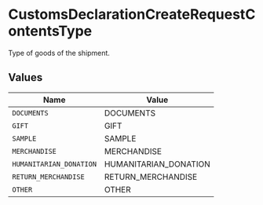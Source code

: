 # CustomsDeclarationCreateRequestContentsType

Type of goods of the shipment.


## Values

| Name                    | Value                   |
| ----------------------- | ----------------------- |
| `DOCUMENTS`             | DOCUMENTS               |
| `GIFT`                  | GIFT                    |
| `SAMPLE`                | SAMPLE                  |
| `MERCHANDISE`           | MERCHANDISE             |
| `HUMANITARIAN_DONATION` | HUMANITARIAN_DONATION   |
| `RETURN_MERCHANDISE`    | RETURN_MERCHANDISE      |
| `OTHER`                 | OTHER                   |